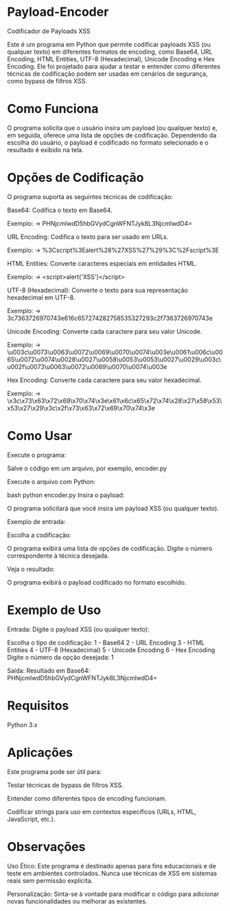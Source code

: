 # Payload-Encoder
Codificador de Payloads XSS

Este é um programa em Python que permite codificar payloads XSS (ou qualquer texto) em diferentes formatos de encoding, como Base64, URL Encoding, HTML Entities, UTF-8 (Hexadecimal), Unicode Encoding e Hex Encoding. Ele foi projetado para ajudar a testar e entender como diferentes técnicas de codificação podem ser usadas em cenários de segurança, como bypass de filtros XSS.

# Como Funciona

O programa solicita que o usuário insira um payload (ou qualquer texto) e, em seguida, oferece uma lista de opções de codificação. Dependendo da escolha do usuário, o payload é codificado no formato selecionado e o resultado é exibido na tela.

# Opções de Codificação

O programa suporta as seguintes técnicas de codificação:

Base64: Codifica o texto em Base64.

Exemplo: <script>alert('XSS')</script> → PHNjcmlwdD5hbGVydCgnWFNTJyk8L3NjcmlwdD4=

URL Encoding: Codifica o texto para ser usado em URLs.

Exemplo: <script>alert('XSS')</script> → %3Cscript%3Ealert%28%27XSS%27%29%3C%2Fscript%3E

HTML Entities: Converte caracteres especiais em entidades HTML.

Exemplo: <script>alert('XSS')</script> → &lt;script&gt;alert(&#x27;XSS&#x27;)&lt;/script&gt;

UTF-8 (Hexadecimal): Converte o texto para sua representação hexadecimal em UTF-8.

Exemplo: <script>alert('XSS')</script> → 3c7363726970743e616c657274282758535327293c2f7363726970743e

Unicode Encoding: Converte cada caractere para seu valor Unicode.

Exemplo: <script>alert('XSS')</script> → \u003c\u0073\u0063\u0072\u0069\u0070\u0074\u003e\u0061\u006c\u0065\u0072\u0074\u0028\u0027\u0058\u0053\u0053\u0027\u0029\u003c\u002f\u0073\u0063\u0072\u0069\u0070\u0074\u003e

Hex Encoding: Converte cada caractere para seu valor hexadecimal.

Exemplo: <script>alert('XSS')</script> → \x3c\x73\x63\x72\x69\x70\x74\x3e\x61\x6c\x65\x72\x74\x28\x27\x58\x53\x53\x27\x29\x3c\x2f\x73\x63\x72\x69\x70\x74\x3e

# Como Usar

Execute o programa:

Salve o código em um arquivo, por exemplo, encoder.py

Execute o arquivo com Python:

bash
python encoder.py
Insira o payload:

O programa solicitará que você insira um payload XSS (ou qualquer texto).

Exemplo de entrada:

<script>alert('XSS')</script>
Escolha a codificação:

O programa exibirá uma lista de opções de codificação.
Digite o número correspondente à técnica desejada.

Veja o resultado:

O programa exibirá o payload codificado no formato escolhido.

# Exemplo de Uso

Entrada:
Digite o payload XSS (ou qualquer texto): <script>alert('XSS')</script>

Escolha o tipo de codificação:
1 - Base64
2 - URL Encoding
3 - HTML Entities
4 - UTF-8 (Hexadecimal)
5 - Unicode Encoding
6 - Hex Encoding
Digite o número da opção desejada: 1

Saída:
Resultado em Base64: PHNjcmlwdD5hbGVydCgnWFNTJyk8L3NjcmlwdD4=

# Requisitos
Python 3.x

# Aplicações
Este programa pode ser útil para:

Testar técnicas de bypass de filtros XSS.

Entender como diferentes tipos de encoding funcionam.

Codificar strings para uso em contextos específicos (URLs, HTML, JavaScript, etc.).

# Observações
Uso Ético: Este programa é destinado apenas para fins educacionais e de teste em ambientes controlados. Nunca use técnicas de XSS em sistemas reais sem permissão explícita.

Personalização: Sinta-se à vontade para modificar o código para adicionar novas funcionalidades ou melhorar as existentes.
